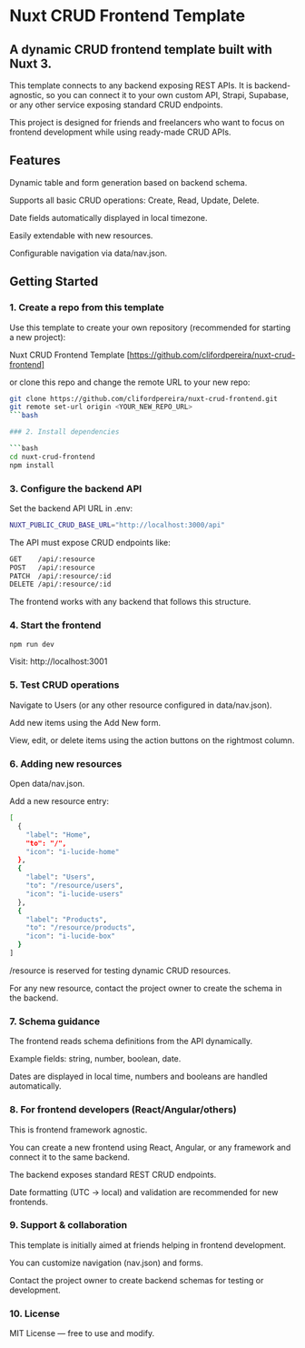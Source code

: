 # Nuxt CRUD Frontend Template

## A dynamic CRUD frontend template built with Nuxt 3.

This template connects to any backend exposing REST APIs. It is backend-agnostic, so you can connect it to your own custom API, Strapi, Supabase, or any other service exposing standard CRUD endpoints.

This project is designed for friends and freelancers who want to focus on frontend development while using ready-made CRUD APIs.

## Features

Dynamic table and form generation based on backend schema.

Supports all basic CRUD operations: Create, Read, Update, Delete.

Date fields automatically displayed in local timezone.

Easily extendable with new resources.

Configurable navigation via data/nav.json.

## Getting Started

### 1. Create a repo from this template

Use this template to create your own repository (recommended for starting a new project):

Nuxt CRUD Frontend Template [https://github.com/clifordpereira/nuxt-crud-frontend]

or clone this repo and change the remote URL to your new repo:

````bash
git clone https://github.com/clifordpereira/nuxt-crud-frontend.git
git remote set-url origin <YOUR_NEW_REPO_URL>
```bash

### 2. Install dependencies

```bash
cd nuxt-crud-frontend
npm install
````

### 3. Configure the backend API

Set the backend API URL in .env:

```bash
NUXT_PUBLIC_CRUD_BASE_URL="http://localhost:3000/api"
```

The API must expose CRUD endpoints like:

```bash
GET    /api/:resource
POST   /api/:resource
PATCH  /api/:resource/:id
DELETE /api/:resource/:id
```

The frontend works with any backend that follows this structure.

### 4. Start the frontend

```bash
npm run dev
```

Visit: http://localhost:3001

### 5. Test CRUD operations

Navigate to Users (or any other resource configured in data/nav.json).

Add new items using the Add New form.

View, edit, or delete items using the action buttons on the rightmost column.

### 6. Adding new resources

Open data/nav.json.

Add a new resource entry:

```bash
[
  {
    "label": "Home",
    "to": "/",
    "icon": "i-lucide-home"
  },
  {
    "label": "Users",
    "to": "/resource/users",
    "icon": "i-lucide-users"
  },
  {
    "label": "Products",
    "to": "/resource/products",
    "icon": "i-lucide-box"
  }
]
```

/resource is reserved for testing dynamic CRUD resources.

For any new resource, contact the project owner to create the schema in the backend.

### 7. Schema guidance

The frontend reads schema definitions from the API dynamically.

Example fields: string, number, boolean, date.

Dates are displayed in local time, numbers and booleans are handled automatically.

### 8. For frontend developers (React/Angular/others)

This is frontend framework agnostic.

You can create a new frontend using React, Angular, or any framework and connect it to the same backend.

The backend exposes standard REST CRUD endpoints.

Date formatting (UTC → local) and validation are recommended for new frontends.

### 9. Support & collaboration

This template is initially aimed at friends helping in frontend development.

You can customize navigation (nav.json) and forms.

Contact the project owner to create backend schemas for testing or development.

### 10. License

MIT License — free to use and modify.
